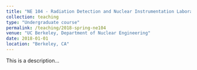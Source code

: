 ```yaml
---
title: "NE 104 - Radiation Detection and Nuclear Instrumentation Laboratory"
collection: teaching
type: "Undergraduate course"
permalink: /teaching/2018-spring-ne104
venue: "UC Berkeley, Department of Nuclear Engineering"
date: 2018-01-01
location: "Berkeley, CA"
---
```


This is a description...
